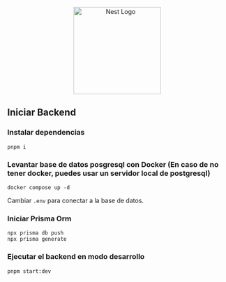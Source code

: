 <p align="center">
  <a href="http://nestjs.com/" target="blank"><img src="https://nestjs.com/img/logo-small.svg" width="200" alt="Nest Logo" /></a>
</p>

## Iniciar Backend

### Instalar dependencias
```
pnpm i
```

### Levantar base de datos posgresql con Docker (En caso de no tener docker, puedes usar un servidor local de postgresql)

```
docker compose up -d
```

Cambiar `.env` para conectar a la base de datos.

### Iniciar Prisma Orm

```
npx prisma db push
npx prisma generate
```

### Ejecutar el backend en modo desarrollo

```
pnpm start:dev
```
